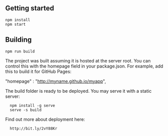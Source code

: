 
## Getting started

```
npm install
npm start
```

## Building
```
npm run build
```

The project was built assuming it is hosted at the server root.
You can control this with the homepage field in your package.json.
For example, add this to build it for GitHub Pages:

  "homepage" : "http://myname.github.io/myapp",

The build folder is ready to be deployed.
You may serve it with a static server:

```
  npm install -g serve
  serve -s build

```

Find out more about deployment here:

```
  http://bit.ly/2vY88Kr
```
